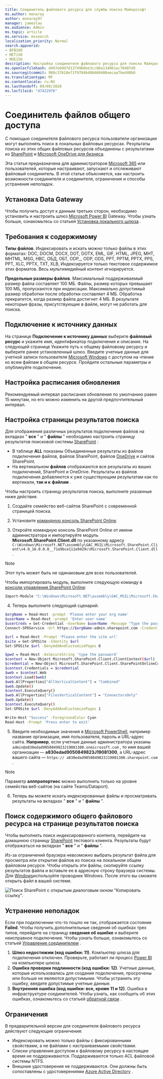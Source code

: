 ```yaml
---
title: Соединитель файлового ресурса для службы поиска Майкрософт
ms.author: monaray
author: monaray97
manager: jameslau
ms.audience: Admin
ms.topic: article
ms.service: mssearch
localization_priority: Normal
search.appverid:
- BFB160
- MET150
- MOE150
description: Настройка соединителя файлового ресурса для поиска Майкрософт.
ms.openlocfilehash: d497e60d7d13749b0ee3cc80a134061ac70407d8
ms.sourcegitcommit: 988c37610e71f9784b486660400aecaa7bed40b0
ms.translationtype: MT
ms.contentlocale: ru-RU
ms.lasthandoff: 09/09/2020
ms.locfileid: "47422976"
---
```

# <a name="file-share-connector"></a>Соединитель файлов общего доступа

С помощью соединителя файлового ресурса пользователи организации могут выполнять поиск в локальных файловых ресурсах. Результаты поиска из этих общих файловых ресурсов объединены с результатами из [SharePoint](http://sharepoint.com/) и [Microsoft OneDrive для бизнеса](https://onedrive.live.com/about/business/).

Эта статья предназначена для администраторов [Microsoft 365](https://www.microsoft.com/microsoft-365) или пользователей, которые настраивают, запускают и отслеживают файловый соединитель. В этой статье объясняется, как настроить возможности соединителя и соединителя, ограничения и способы устранения неполадок.

## <a name="install-a-data-gateway"></a>Установка Data Gateway
Чтобы получить доступ к данным третьих сторон, необходимо установить и настроить шлюз [Microsoft Power BI](https://msit.powerbi.com/) Gateway. Чтобы узнать больше, ознакомьтесь со статьей [Установка локального шлюза](https://docs.microsoft.com/data-integration/gateway/service-gateway-install) .  

## <a name="content-requirements"></a>Требования к содержимому
**Типы файлов**. Индексировать и искать можно только файлы в этих форматах: DOC, DOCM, DOCX, DOT, DOTX, EML, GIF, HTML, JPEG, MHT, MHTML, MSG, НВС, ОБД, ОБТ, ODP,,, ODP, ODS, PPT, PPTM, PPTX, PPS, PPT, XLC, PPTX, TXT, XLB, Индексируется только текстовое содержимое этих форматов. Весь мультимедийный контент игнорируется.
 
**Предельные размеры файлов**. Максимальный поддерживаемый размер файла составляет 100 МБ. Файлы, размер которых превышает 100 МБ, пропускаются при индексации. Максимально допустимый размер обработки после обработки составляет 4 МБ. Обработка прекратится, когда размер файла достигнет 4 МБ. В результате некоторые фразы, присутствующие в файле, могут не работать для поиска.

## <a name="connect-to-a-data-source"></a>Подключение к источнику данных
На странице **Подключение к источнику данных** выберите **файловый ресурс** и укажите имя, идентификатор подключения и описание. На следующей странице Укажите путь к общему файловому ресурсу и выберите ранее установленный шлюз. Введите учетные данные для учетной записи пользователя [Microsoft Windows](https://microsoft.com/windows) с доступом на чтение ко всем файлам в общем ресурсе. Пройдите остальные параметры и опубликуйте подключение.

## <a name="set-the-refresh-schedule"></a>Настройка расписания обновления
Рекомендуемый интервал расписания обновления по умолчанию равен 15 минутам, но его можно изменить на другой предпочтительный интервал.

## <a name="set-up-your-search-results-page"></a>Настройка страницы результатов поиска
Для отображения различных результатов подключения файлов на вкладках " **все** " и " **файлы** " необходимо настроить страницу результатов поисковой системы [SharePoint](http://sharepoint.com/) :
- В таблице **ALL** показаны Объединенные результаты из файлов подключения файлов, файлов SharePoint, файлов [OneDrive](https://onedrive.live.com/about/business/) и сайтов SharePoint. 
- На вертикальном **файлов** отображаются все результаты из ваших подключений, SharePoint и OneDrive.
Результаты из файлов подключения добавляются к уже существующим результатам как по вертикали, **так и к** **файлам** .

Чтобы настроить страницу результатов поиска, выполните указанные ниже действия.
1. Создайте семейство веб-сайтов SharePoint с современной страницей поиска.

2. Установите [командную консоль SharePoint Online](https://www.microsoft.com/download/details.aspx?id=35588).

3. Откройте командную консоль SharePoint Online от имени администратора и импортируйте модуль **Microsoft.SharePoint.Client.dll** по указанному адресу `C:\Windows\Microsoft.NET\assembly\GAC_MSIL\Microsoft.SharePoint.Client\v4.0_16.0.0.0__71e9bce111e9429c\Microsoft.SharePoint.Client.dll` .

> [!NOTE]
> Этот путь может быть не одинаковым для всех пользователей.

Чтобы импортировать модуль, выполните следующую команду в [консоли управления SharePoint Online](https://www.microsoft.com/download/details.aspx?id=35588):
```bash
Import-Module "C:\Windows\Microsoft.NET\assembly\GAC_MSIL\Microsoft.SharePoint.Client\v4.0_16.0.0.0__71e9bce111e9429c\Microsoft.SharePoint.Client.dll" 
```

4. Теперь выполните следующий сценарий:
```bash
$orgName = Read-Host -prompt 'Please enter your org name'
$userName = Read-Host -prompt 'Enter user name'
$userCreds = Get-Credential -UserName $userName -Message "Type the password"
Connect-SPOService -Url https://$orgName-admin.sharepoint.com -Credential $userCreds

$url = Read-Host -Prompt 'Please enter the site url'
$site = Get-SPOSite -Identity $url
Set-SPOSite $url -DenyAddAndCustomizePages 0

$pwd = Read-Host -AsSecureString 'type the password'
$context = New-Object Microsoft.SharePoint.Client.ClientContext($url)
$credential = New-Object Microsoft.SharePoint.Client.SharePointOnlineCredentials($userName, $pwd)
$context.Credentials = $credential
$web = $context.Web
$context.Load($web)
$web.AllProperties["AllVerticalContent"] = "Combined"
$web.Update()
$context.ExecuteQuery()
$web.AllProperties["FilesVerticalContent"] = "ConnectorsOnly"
$web.Update()
$context.ExecuteQuery()
Set-SPOSite $url -DenyAddAndCustomizePages 1

Write-Host "Success" -ForegroundColor Cyan
Read-Host -Prompt 'Press enter to exit'
```

5. Введите необходимые значения в [Microsoft PowerShell](https://microsoft.com/powershell), например название организации, имя пользователя, пароль и URL-адрес сайта. **Например**, если учетные данные администратора указаны `admin@a830edad9050849823J19081300.onmicrosoft.com` , то имя вашей организации — **a830edad9050849823J19081300**, а URL-адрес вашего сайта — `https:// a830edad9050849823J19081300.sharepoint.com` .

> [!NOTE]
> Параметр **аллпропертиес** можно выполнить только на уровне семейства веб-сайтов (на сайте Teams/Dataport).

6. Теперь вы можете искать индексированные файлы и просматривать результаты на вкладках " **все** " и " **файлы** ".

## <a name="search-for-file-share-content-in-the-search-results-page"></a>Поиск содержимого общего файлового ресурса на странице результатов поиска
Чтобы выполнить поиск индексированного контента, перейдите на домашнюю страницу [SharePoint](http://sharepoint.com/) тестового клиента. Результаты будут отображаться на вкладках " **все** " и " **файлы** ".

Из-за ограничений браузера невозможно выбрать результат файла для просмотра или открытия файлов из поиска на локальном общем файловом ресурсе. Чтобы открыть эти файлы, скопируйте ссылку результатов файла и вставьте ее в адресную строку браузера системы. Для [Windows](https://microsoft.com/windows)используйте проводник Windows. После этого вы сможете открыть файл в вашей системе.

![Поиск SharePoint с открытым диалоговым окном "Копировать ссылку".](media/fileshare-search.png)

## <a name="troubleshooting"></a>Устранение неполадок
Если при подключении что-то пошло не так, отображается состояние **Failed**. Чтобы получить дополнительные сведения об ошибках трех типов, перейдите на страницу **сведения об ошибке** и выберите неисправное подключение. Чтобы узнать больше, ознакомьтесь со статьей [Управление соединителем](manage-connector.md) .
1. **Шлюз недостижим (код ошибки: 11)**. Компьютер шлюза для подключения отключен. Проверьте, работает ли процесс [Power BI](https://msit.powerbi.com/) на компьютере шлюза.
2. **Ошибка проверки подлинности (код ошибки: 12)**. Учетные данные, которые использовались для создания подключения, просрочены или больше не являются допустимыми. Чтобы устранить эту ошибку, введите допустимые учетные данные.
3. **Внутренняя ошибка (код ошибки: все, кроме 11 и 12)**. Ошибка в инфраструктуре соединителей. Чтобы узнать, как сообщить об этих ошибках, ознакомьтесь со статьей [обратной связи](connectors-feedback.md) .

## <a name="limitations"></a>Ограничения
В предварительной версии для соединителя файлового ресурса действуют следующие ограничения:
* Индексировать можно только файлы с фиксированными свойствами, а не файлами с настраиваемыми свойствами.
* Списки управления доступом к файловому ресурсу в настоящее время не поддерживаются. Поддерживаются только ACL файловой системы NTFS.
* Внешние удостоверения не поддерживаются. Они должны быть сопоставлены с удостоверениями [Azure Active Directory](https://docs.microsoft.com/azure/active-directory/) .
